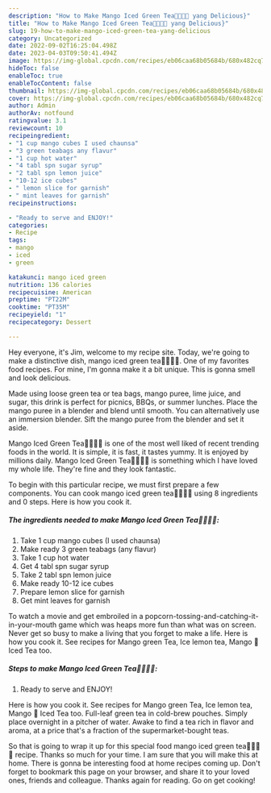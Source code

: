 ```yaml
---
description: "How to Make Mango Iced Green Tea💛🍹🍋😋 yang Delicious}"
title: "How to Make Mango Iced Green Tea💛🍹🍋😋 yang Delicious}"
slug: 19-how-to-make-mango-iced-green-tea-yang-delicious
category: Uncategorized
date: 2022-09-02T16:25:04.498Z
date: 2023-04-03T09:50:41.494Z
image: https://img-global.cpcdn.com/recipes/eb06caa68b05684b/680x482cq70/mango-iced-green-tea-recipe-main-photo.jpg
hideToc: false
enableToc: true
enableTocContent: false
thumbnail: https://img-global.cpcdn.com/recipes/eb06caa68b05684b/680x482cq70/mango-iced-green-tea-recipe-main-photo.jpg
cover: https://img-global.cpcdn.com/recipes/eb06caa68b05684b/680x482cq70/mango-iced-green-tea-recipe-main-photo.jpg
author: Admin
authorAv: notfound
ratingvalue: 3.1
reviewcount: 10
recipeingredient:
- "1 cup mango cubes I used chaunsa"
- "3 green teabags any flavur"
- "1 cup hot water"
- "4 tabl spn sugar syrup"
- "2 tabl spn lemon juice"
- "10-12 ice cubes"
- " lemon slice for garnish"
- " mint leaves for garnish"
recipeinstructions:

- "Ready to serve and ENJOY!"
categories:
- Recipe
tags:
- mango
- iced
- green

katakunci: mango iced green 
nutrition: 136 calories
recipecuisine: American
preptime: "PT22M"
cooktime: "PT35M"
recipeyield: "1"
recipecategory: Dessert

---
```



Hey everyone, it's Jim, welcome to my recipe site. Today, we're going to make a distinctive dish, mango iced green tea💛🍹🍋😋. One of my favorites food recipes. For mine, I'm gonna make it a bit unique. This is gonna smell and look delicious.

Made using loose green tea or tea bags, mango puree, lime juice, and sugar, this drink is perfect for picnics, BBQs, or summer lunches. Place the mango puree in a blender and blend until smooth. You can alternatively use an immersion blender. Sift the mango puree from the blender and set it aside.

Mango Iced Green Tea💛🍹🍋😋 is one of the most well liked of recent trending foods in the world. It is simple, it is fast, it tastes yummy. It is enjoyed by millions daily. Mango Iced Green Tea💛🍹🍋😋 is something which I have loved my whole life. They're fine and they look fantastic.


To begin with this particular recipe, we must first prepare a few components. You can cook mango iced green tea💛🍹🍋😋 using 8 ingredients and 0 steps. Here is how you cook it.

<!--inarticleads1-->

##### The ingredients needed to make Mango Iced Green Tea💛🍹🍋😋:

1. Take 1 cup mango cubes (I used chaunsa)
1. Make ready 3 green teabags (any flavur)
1. Take 1 cup hot water
1. Get 4 tabl spn sugar syrup
1. Take 2 tabl spn lemon juice
1. Make ready 10-12 ice cubes
1. Prepare  lemon slice for garnish
1. Get  mint leaves for garnish


To watch a movie and get embroiled in a popcorn-tossing-and-catching-it-in-your-mouth game which was heaps more fun than what was on screen. Never get so busy to make a living that you forget to make a life. Here is how you cook it. See recipes for Mango green Tea, Ice lemon tea, Mango 🥭 Iced Tea too. 

<!--inarticleads2-->

##### Steps to make Mango Iced Green Tea💛🍹🍋😋:


1. Ready to serve and ENJOY!

Here is how you cook it. See recipes for Mango green Tea, Ice lemon tea, Mango 🥭 Iced Tea too. Full-leaf green tea in cold-brew pouches. Simply place overnight in a pitcher of water. Awake to find a tea rich in flavor and aroma, at a price that&#39;s a fraction of the supermarket-bought teas. 

So that is going to wrap it up for this special food mango iced green tea💛🍹🍋😋 recipe. Thanks so much for your time. I am sure that you will make this at home. There is gonna be interesting food at home recipes coming up. Don't forget to bookmark this page on your browser, and share it to your loved ones, friends and colleague. Thanks again for reading. Go on get cooking!
